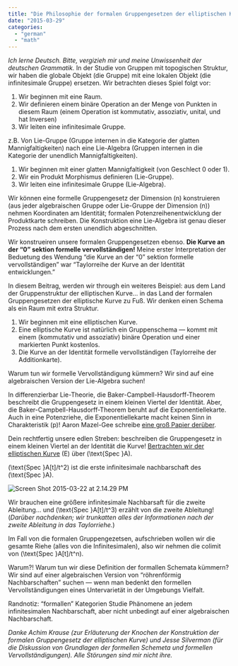 ```yaml
---
title: "Die Philosophie der formalen Gruppengesetzen der elliptischen Kurve"
date: "2015-03-29"
categories: 
  - "german"
  - "math"
---
```


_Ich lerne Deutsch. Bitte, vergizieh mir und meine Unwissenheit der deutschen Grammatik._ In der Studie von Gruppen mit topogischen Struktur, wir haben die globale Objekt (die Gruppe) mit eine lokalen Objekt (die infinitesimale Gruppe) ersetzen. Wir betrachten dieses Spiel folgt vor:

1. Wir beginnen mit eine Raum.
2. Wir definieren einem binäre Operation an der Menge von Punkten in diesem Raum (einem Operation ist kommutativ, assoziativ, unital, und hat Inversen)
3. Wir leiten eine infinitesimale Gruppe.

z.B. Von Lie-Gruppe (Gruppe internen in die Kategorie der glatten Mannigfaltigkeiten) nach eine Lie-Algebra (Gruppen internen in die Kategorie der unendlich Mannigfaltigkeiten).

1. Wir beginnen mit einer glatten Mannigfaltigkeit (von Geschlect 0 oder 1).
2. Wir ein Produkt Morphismus definieren (Lie-Gruppe).
3. Wir leiten eine infinitesimale Gruppe (Lie-Algebra).

Wir können eine formelle Gruppengesetz der Dimension \(n\) konstruieren (aus jeder algebraischen Gruppe oder Lie-Gruppe der Dimension \(n\)) nehmen Koordinaten am Identität; formalen Potenzreihenentwicklung der Produktkarte schreiben. Die Konstruktion eine Lie-Algebra ist genau dieser Prozess nach dem ersten unendlich abgeschnitten.

Wir konstrueiren unsere formalen Gruppengesetzen ebenso. **Die Kurve an der “0” sektion formelle vervollständigen!** Meine erster Interpretation der Beduetung des Wendung “die Kurve an der “0” sektion formelle vervollständigen” war “Taylorreihe der Kurve an der Identität entwicklungen.”

In diesem Beitrag, werden wir through ein weiteres Beispiel: aus dem Land der Gruppenstruktur der elliptischen Kurve… in das Land der formalen Gruppengesetzen der elliptische Kurve zu Fuß. Wir denken einen Schema als ein Raum mit extra Struktur.

1. Wir beginnen mit eine elliptischen Kurve.
2. Eine elliptische Kurve ist natürlich ein Gruppenschema — kommt mit einem (kommutativ und assoziativ) binäre Operation und einer markierten Punkt kostenlos.
3. Die Kurve an der Identität formelle vervollständigen (Taylorreihe der Additionkarte).

Warum tun wir formelle Vervollständigung kümmern? Wir sind auf eine algebraischen Version der Lie-Algebra suchen!

In differenzierbar Lie-Theorie, die Baker-Campbell-Hausdorff-Theorem beschreibt die Gruppengesetz in einem kleinen Viertel der Identität. Aber, die Baker-Campbell-Hausdorff-Theorem beruht auf die Exponentiellekarte. Auch in eine Potenzriehe, die Exponentiellekarte macht keinen Sinn in Charakteristik \(p\)! Aaron Mazel-Gee schreibe [eine groß Papier derüber](https://etale.site/xkcd/dieudonne-modules.pdf).

Dein rechtfertig unsere edlen Streben: beschreiben die Gruppengesetz in einem kleinen Viertel an der Identität die Kurve! [Bertrachten wir der elliptischen Kurve](/spectrum-of-ring/) \(E\) über \(\text{Spec }A\).

\(\text{Spec }A[t]/t^2\) ist die erste infinitesimale nachbarschaft des \(\text{Spec }A\).

![Screen Shot 2015-03-22 at 2.14.29 PM](/wp-content/uploads/2015/03/Screen-Shot-2015-03-22-at-2.14.29-PM.png)

Wir brauchen eine größere infinitesimale Nachbarsaft für die zweite Ableitung… und \(\text{Spec }A[t]/t^3\) erzählt von die zweite Ableitung! (_Darüber nachdenken; wir trunkatten alles der Informationen nach der zweite Ableitung in das Taylorriehe._)

Im Fall von die formalen Gruppengezetsen, aufschrieben wollen wir die gesamte Riehe (alles von die Infinitesimalen), also wir nehmen die colimit von \(\text{Spec }A[t]/t^n\).

Warum?! Warum tun wir diese Definition der formallen Schemata kümmern? Wir sind auf einer algebraischen Version von “röhrenförmig Nachbarschaften” suchen — wenn man bedenkt den formellen Vervollständigungen eines Untervarietät in der Umgebungs Vielfalt.

Randnotiz: “formallen” Kategorien Studie Phänomene an jedem infinitesimalen Nachbarschaft, aber nicht unbedingt auf einer algebraischen Nachbarschaft.

_Danke Achim Krause (zur Erläuterung der Knochen der Konstruktion der formalen Gruppengesetz der elliptischen Kurve) und Jesse Silverman (für die Diskussion von Grundlagen der formellen Schemeta und formellen Vervollständigungen). Alle Störungen sind mir nicht ihre._
